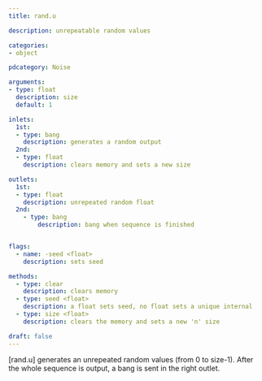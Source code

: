```yaml
---
title: rand.u

description: unrepeatable random values

categories:
- object

pdcategory: Noise

arguments:
- type: float
  description: size
  default: 1

inlets:
  1st:
  - type: bang
    description: generates a random output
  2nd:
  - type: float
    description: clears memory and sets a new size

outlets:
  1st:
  - type: float
    description: unrepeated random float
  2nd:
    - type: bang
        description: bang when sequence is finished


flags:
  - name: -seed <float>
    description: sets seed

methods:
  - type: clear
    description: clears memory
  - type: seed <float>
    description: a float sets seed, no float sets a unique internal
  - type: size <float>
    description: clears the memory and sets a new 'n' size

draft: false
---
```


[rand.u] generates an unrepeated random values (from 0 to size-1). After the whole sequence is output, a bang is sent in the right outlet.